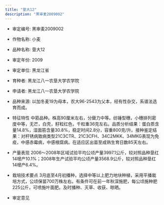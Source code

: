 ```yaml
---
title: "垦大12"
description: "黑审麦2009002"
---
```

* 审定编号:  黑审麦2009002

*  作物名称:  小麦

*  品种名称:  垦大12

*  审定年份:  2009

*  审定单位:  黑龙江省

* 育种者:  黑龙江八一农垦大学农学院

*  申请者:  黑龙江八一农垦大学农学院

*  品种来源:  以加冬麦19为母本，农大96-2543为父本，经有性杂交，系谱法选育而成。

*  特征特性
中筋品种。株高90厘米左右，分蘖力中等。纺锤型穗，小穗排列密度中等，无芒，白壳，籽粒红色，千粒重36克左右。品质分析结果：蛋白质含量14.8%，湿面筋含量30.8%，稳定时间2.8分，容重800克/升。接种鉴定结果：对秆锈病致病类型21C3CTR、21C3CFH、34C2MKK、34MKG表现为免疫，中感赤霉病，中感根腐病。在适应区出苗至成熟生育日数85天左右。

*  产量表现
2006～2008年区域试验平均公顷产量3997.1公斤，较对照品种垦红14增产10.1%；2008年生产试验平均公顷产量3568.9公斤，较对照品种垦红14增产6.4%。

*  栽培技术要点
3月底至4月初播种，选择中等以上肥力地块种植，采用平播栽培方式，公顷保苗700万株左右。有条件可在前一年秋深施肥，每公顷施种肥225公斤，可喷施叶面肥。及时播种、灭草、收获、晾晒。

*  审定意见

